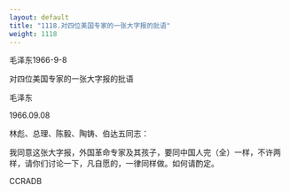```yaml
---
layout: default
title: "1118.对四位美国专家的一张大字报的批语"
weight: 1118
---
```


毛泽东1966-9-8

对四位美国专家的一张大字报的批语

毛泽东

1966.09.08

林彪、总理、陈毅、陶铸、伯达五同志：

我同意这张大字报，外国革命专家及其孩子，要同中国人完（全）一样，不许两样，请你们讨论一下，凡自愿的，一律同样做。如何请酌定。

CCRADB

